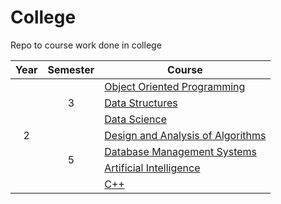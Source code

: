 # College
Repo to course work done in college

<table>
<thead>
  <tr>
    <th>Year</th>
    <th>Semester</th>
    <th>Course</th>
  </tr>
</thead>
<tbody>
  <tr>
    <td rowspan="7" align="center">2</td>
    <td rowspan="3" align="center">3</td>
    <td><a href="Year 2/Semester 3/OOP/">Object Oriented Programming</a></td>
  </tr>
  <tr>
    <td><a href="Year 2/Semester 3/Data Structures/">Data Structures</a></td>
  </tr>
    <tr>
    <td><a href="Year 2/Semester 3/DS/">Data Science</a></td>
  </tr>
  <tr>
    <td rowspan="4" align="center">5</td>
    <td><a href="Year 2/Semester 4/DAA/">Design and Analysis of Algorithms</a></td>
  </tr>
  <tr>
    <td><a href="Year 2/Semester 4/DBMS/">Database Management Systems</a></td>
  </tr>
  <tr>
    <td><a href="Year 2/Semester 4/AI/">Artificial Intelligence</a></td>
  </tr>
    <tr>
    <td><a href="Year 2/Semester 4/CPP/">C++</a></td>
  </tr>
  







</tbody>
</table>
